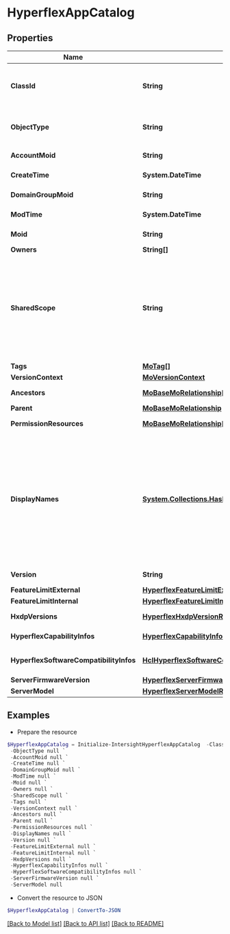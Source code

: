 # HyperflexAppCatalog
## Properties

Name | Type | Description | Notes
------------ | ------------- | ------------- | -------------
**ClassId** | **String** | The fully-qualified name of the instantiated, concrete type. This property is used as a discriminator to identify the type of the payload when marshaling and unmarshaling data. | [default to "hyperflex.AppCatalog"]
**ObjectType** | **String** | The fully-qualified name of the instantiated, concrete type. The value should be the same as the &#39;ClassId&#39; property. | [default to "hyperflex.AppCatalog"]
**AccountMoid** | **String** | The Account ID for this managed object. | [optional] [readonly] 
**CreateTime** | **System.DateTime** | The time when this managed object was created. | [optional] [readonly] 
**DomainGroupMoid** | **String** | The DomainGroup ID for this managed object. | [optional] [readonly] 
**ModTime** | **System.DateTime** | The time when this managed object was last modified. | [optional] [readonly] 
**Moid** | **String** | The unique identifier of this Managed Object instance. | [optional] 
**Owners** | **String[]** |  | [optional] 
**SharedScope** | **String** | Intersight provides pre-built workflows, tasks and policies to end users through global catalogs. Objects that are made available through global catalogs are said to have a &#39;shared&#39; ownership. Shared objects are either made globally available to all end users or restricted to end users based on their license entitlement. Users can use this property to differentiate the scope (global or a specific license tier) to which a shared MO belongs. | [optional] [readonly] 
**Tags** | [**MoTag[]**](MoTag.md) |  | [optional] 
**VersionContext** | [**MoVersionContext**](MoVersionContext.md) |  | [optional] 
**Ancestors** | [**MoBaseMoRelationship[]**](MoBaseMoRelationship.md) | An array of relationships to moBaseMo resources. | [optional] [readonly] 
**Parent** | [**MoBaseMoRelationship**](MoBaseMoRelationship.md) |  | [optional] 
**PermissionResources** | [**MoBaseMoRelationship[]**](MoBaseMoRelationship.md) | An array of relationships to moBaseMo resources. | [optional] [readonly] 
**DisplayNames** | [**System.Collections.Hashtable**](Array.md) | A set of display names for the MO resource. These names are calculated based on other properties of the MO and potentially properties of Ancestor MOs. Displaynames are intended as a way to provide a normalized user appropriate name for an MO, especially for MOs which do not have a &#39;Name&#39; property, which is the case for much of the inventory discovered from managed targets. There are a limited number of keys, currently &#39;short&#39; and &#39;hierarchical&#39;. The value is an array and clients should use the first element of the array. | [optional] [readonly] 
**Version** | **String** | The catalog version used in HyperFlex cluster configuration service. | [optional] 
**FeatureLimitExternal** | [**HyperflexFeatureLimitExternalRelationship**](HyperflexFeatureLimitExternalRelationship.md) |  | [optional] 
**FeatureLimitInternal** | [**HyperflexFeatureLimitInternalRelationship**](HyperflexFeatureLimitInternalRelationship.md) |  | [optional] 
**HxdpVersions** | [**HyperflexHxdpVersionRelationship[]**](HyperflexHxdpVersionRelationship.md) | An array of relationships to hyperflexHxdpVersion resources. | [optional] 
**HyperflexCapabilityInfos** | [**HyperflexCapabilityInfoRelationship[]**](HyperflexCapabilityInfoRelationship.md) | An array of relationships to hyperflexCapabilityInfo resources. | [optional] 
**HyperflexSoftwareCompatibilityInfos** | [**HclHyperflexSoftwareCompatibilityInfoRelationship[]**](HclHyperflexSoftwareCompatibilityInfoRelationship.md) | An array of relationships to hclHyperflexSoftwareCompatibilityInfo resources. | [optional] 
**ServerFirmwareVersion** | [**HyperflexServerFirmwareVersionRelationship**](HyperflexServerFirmwareVersionRelationship.md) |  | [optional] 
**ServerModel** | [**HyperflexServerModelRelationship**](HyperflexServerModelRelationship.md) |  | [optional] 

## Examples

- Prepare the resource
```powershell
$HyperflexAppCatalog = Initialize-IntersightHyperflexAppCatalog  -ClassId null `
 -ObjectType null `
 -AccountMoid null `
 -CreateTime null `
 -DomainGroupMoid null `
 -ModTime null `
 -Moid null `
 -Owners null `
 -SharedScope null `
 -Tags null `
 -VersionContext null `
 -Ancestors null `
 -Parent null `
 -PermissionResources null `
 -DisplayNames null `
 -Version null `
 -FeatureLimitExternal null `
 -FeatureLimitInternal null `
 -HxdpVersions null `
 -HyperflexCapabilityInfos null `
 -HyperflexSoftwareCompatibilityInfos null `
 -ServerFirmwareVersion null `
 -ServerModel null
```

- Convert the resource to JSON
```powershell
$HyperflexAppCatalog | ConvertTo-JSON
```

[[Back to Model list]](../README.md#documentation-for-models) [[Back to API list]](../README.md#documentation-for-api-endpoints) [[Back to README]](../README.md)

